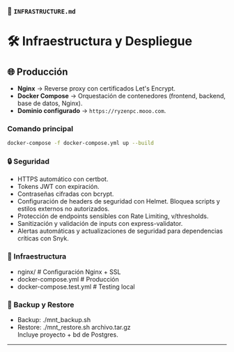 ### 📄 `INFRASTRUCTURE.md`

# 🛠️ Infraestructura y Despliegue  

## 🌐 Producción  
- **Nginx** → Reverse proxy con certificados Let's Encrypt.
- **Docker Compose** → Orquestación de contenedores (frontend, backend, base de datos, Nginx).
- **Dominio configurado** → `https://ryzenpc.mooo.com`.

### Comando principal  
```bash
docker-compose -f docker-compose.yml up --build
````

### 🔒 Seguridad  
- HTTPS automático con certbot.  
- Tokens JWT con expiración.  
- Contraseñas cifradas con bcrypt.  
- Configuración de headers de seguridad con Helmet. Bloquea scripts y estilos externos no autorizados.  
- Protección de endpoints sensibles con Rate Limiting, v/thresholds.  
- Sanitización y validación de inputs con express-validator.  
- Alertas automáticas y actualizaciones de seguridad para dependencias críticas con Snyk.  


### 📂 Infraestructura  
- nginx/                      # Configuración Nginx + SSL
- docker-compose.yml          # Producción
- docker-compose.test.yml     # Testing local


### 🧰 Backup y Restore  
- Backup: ./mnt_backup.sh  
- Restore: ./mnt_restore.sh archivo.tar.gz  
Incluye proyecto + bd de Postgres.

---
